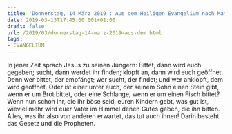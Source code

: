 ```yaml
---
title: 'Donnerstag, 14 März 2019 : Aus dem Heiligen Evangelium nach Matthäus - Mt 7,7-12.'
date: 2019-03-13T17:45:00.001+01:00
draft: false
url: /2019/03/donnerstag-14-marz-2019-aus-dem.html
tags: 
- EVANGELIUM
---
```


In jener Zeit sprach Jesus zu seinen Jüngern: Bittet, dann wird euch gegeben; sucht, dann werdet ihr finden; klopft an, dann wird euch geöffnet. Denn wer bittet, der empfängt; wer sucht, der findet; und wer anklopft, dem wird geöffnet. Oder ist einer unter euch, der seinem Sohn einen Stein gibt, wenn er um Brot bittet, oder eine Schlange, wenn er um einen Fisch bittet? Wenn nun schon ihr, die ihr böse seid, euren Kindern gebt, was gut ist, wieviel mehr wird euer Vater im Himmel denen Gutes geben, die ihn bitten. Alles, was ihr also von anderen erwartet, das tut auch ihnen! Darin besteht das Gesetz und die Propheten.
